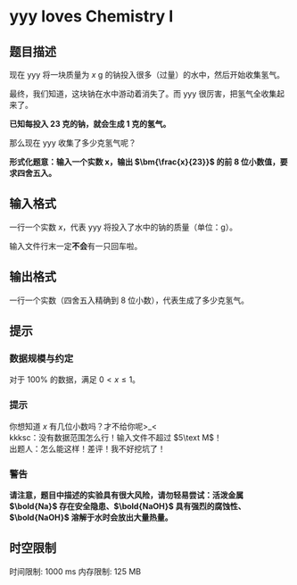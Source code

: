 # yyy loves Chemistry I

## 题目描述

现在 yyy 将一块质量为 $x\ \text{g}$ 的钠投入很多（过量）的水中，然后开始收集氢气。

最终，我们知道，这块钠在水中游动着消失了。而 yyy 很厉害，把氢气全收集起来了。

**已知每投入 $\bm{23}$ 克的钠，就会生成 $\bm1$ 克的氢气。**

那么现在 yyy 收集了多少克氢气呢？

**形式化题意：输入一个实数 $\bm x$，输出 $\bm{\frac{x}{23}}$ 的前 $\bm8$ 位小数值，要求四舍五入。**

## 输入格式

一行一个实数 $x$，代表 yyy 将投入了水中的钠的质量（单位：$\text{g}$）。

输入文件行末一定**不会**有一只回车啦。

## 输出格式

一行一个实数（四舍五入精确到 $8$ 位小数），代表生成了多少克氢气。

## 提示

### 数据规模与约定

对于 $100\%$ 的数据，满足 $0<x\le1$。

### 提示

你想知道 $x$ 有几位小数吗？才不给你呢>\_<  
kkksc：没有数据范围怎么行！输入文件不超过 $5\text M$！  
出题人：怎么能这样！差评！我不好挖坑了！

### 警告

**请注意，题目中描述的实验具有很大风险，请勿轻易尝试：活泼金属 $\bold{Na}$ 存在安全隐患、$\bold{NaOH}$ 具有强烈的腐蚀性、$\bold{NaOH}$ 溶解于水时会放出大量热量。**

## 时空限制

时间限制: 1000 ms
内存限制: 125 MB
